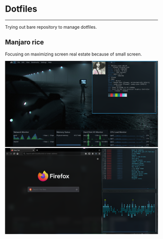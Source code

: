 # Dotfiles
* * *
Trying out bare repository to manage dotfiles.
## Manjaro rice
Focusing on maximizing screen real estate because of small screen.
   
![Rice](Pictures/Screenshots/Screenshot_20200718_232450.png)
![Rice](Pictures/Screenshots/Screenshot_20200718_233340.png)
